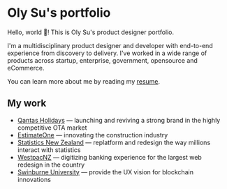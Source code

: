 # Oly Su's portfolio

Hello, world 👋! This is Oly Su's product designer portfolio.

I'm a multidisciplinary product designer and developer with end-to-end experience from discovery to delivery. I've worked in a wide range of products across startup, enterprise, government, opensource and eCommerce.

You can learn more about me by reading my [resume](./docs/resume.md).

## My work

- [Qantas Holidays](./docs/portfolio-qantas-holidays.md) — launching and reviving a strong brand in the highly competitive OTA market
- [EstimateOne](./docs/portfolio-estimateone.md) — innovating the construction industry
- [Statistics New Zealand](./docs/portfolio-statsnz.md) — replatform and redesign the way millions interact with statistics 
- [WestpacNZ](./docs/portfolio-westpacnz.md) — digitizing banking experience for the largest web redesign in the country
- [Swinburne University](./docs/portfolio-swinburne.md) — provide the UX vision for blockchain innovations

